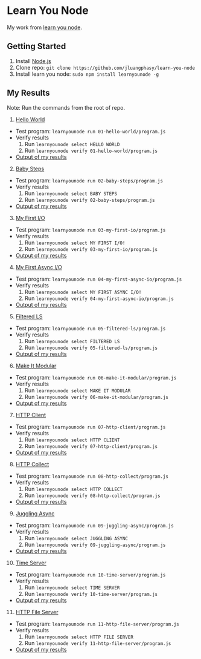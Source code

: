 # Learn You Node

My work from [learn you node](https://github.com/workshopper/learnyounode).

## Getting Started
1. Install [Node.js](http://nodejs.org)
2. Clone repo: `git clone https://github.com/jluangphasy/learn-you-node`
3. Install learn you node: `sudo npm install learnyounode -g`

## My Results

Note: Run the commands from the root of repo.

1. [Hello World](01-hello-world)
  - Test program: `learnyounode run 01-hello-world/program.js`
  - Verify results
    1. Run `learnyounode select HELLO WORLD`
    2. Run `learnyounode verify 01-hello-world/program.js`
  - [Output of my results](01-hello-world/results.txt)
2. [Baby Steps](02-baby-steps)
  - Test program: `learnyounode run 02-baby-steps/program.js`
  - Verify results
    1. Run `learnyounode select BABY STEPS`
    2. Run `learnyounode verify 02-baby-steps/program.js`
  - [Output of my results](02-baby-steps/results.txt)
3. [My First I/O](03-my-first-io)
  - Test program: `learnyounode run 03-my-first-io/program.js`
  - Verify results
    1. Run `learnyounode select MY FIRST I/O!`
    2. Run `learnyounode verify 03-my-first-io/program.js`
  - [Output of my results](03-my-first-io/results.txt)
4. [My First Async I/O](04-my-first-async-io)
  - Test program: `learnyounode run 04-my-first-async-io/program.js`
  - Verify results
    1. Run `learnyounode select MY FIRST ASYNC I/O!`
    2. Run `learnyounode verify 04-my-first-async-io/program.js`
  - [Output of my results](04-my-first-async-io/results.txt)
5. [Filtered LS](05-filtered-ls)
  - Test program: `learnyounode run 05-filtered-ls/program.js`
  - Verify results
    1. Run `learnyounode select FILTERED LS`
    2. Run `learnyounode verify 05-filtered-ls/program.js`
  - [Output of my results](05-filtered-ls/results.txt)
6. [Make It Modular](06-make-it-modular)
  - Test program: `learnyounode run 06-make-it-modular/program.js`
  - Verify results
    1. Run `learnyounode select MAKE IT MODULAR`
    2. Run `learnyounode verify 06-make-it-modular/program.js`
  - [Output of my results](06-make-it-modular/results.txt)
7. [HTTP Client](07-http-client)
  - Test program: `learnyounode run 07-http-client/program.js`
  - Verify results
    1. Run `learnyounode select HTTP CLIENT`
    2. Run `learnyounode verify 07-http-client/program.js`
  - [Output of my results](07-http-client/results.txt)
8. [HTTP Collect](08-http-collect)
  - Test program: `learnyounode run 08-http-collect/program.js`
  - Verify results
    1. Run `learnyounode select HTTP COLLECT`
    2. Run `learnyounode verify 08-http-collect/program.js`
  - [Output of my results](08-http-collect/results.txt)
9. [Juggling Async](09-juggling-async)
  - Test program: `learnyounode run 09-juggling-async/program.js`
  - Verify results
    1. Run `learnyounode select JUGGLING ASYNC`
    2. Run `learnyounode verify 09-juggling-async/program.js`
  - [Output of my results](09-juggling-async/results.txt)
10. [Time Server](10-time-server)
  - Test program: `learnyounode run 10-time-server/program.js`
  - Verify results
    1. Run `learnyounode select TIME SERVER`
    2. Run `learnyounode verify 10-time-server/program.js`
  - [Output of my results](10-time-server/results.txt)
11. [HTTP File Server](11-http-file-server)
  - Test program: `learnyounode run 11-http-file-server/program.js`
  - Verify results
    1. Run `learnyounode select HTTP FILE SERVER`
    2. Run `learnyounode verify 11-http-file-server/program.js`
  - [Output of my results](11-http-file-server/results.txt)
